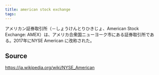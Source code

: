 ```yaml
---
title: american stock exchange
tags: 
---
```


アメリカン証券取引所（－しょうけんとりひきじょ、American Stock Exchange: AMEX）は、アメリカ合衆国ニューヨーク市にある証券取引所である。2017年にNYSE American に改称された。

## Source
https://ja.wikipedia.org/wiki/NYSE_American